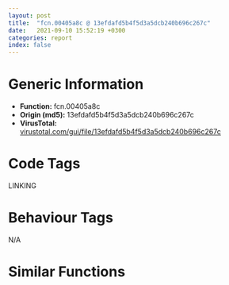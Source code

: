 ```yaml
---
layout: post
title:  "fcn.00405a8c @ 13efdafd5b4f5d3a5dcb240b696c267c"
date:   2021-09-10 15:52:19 +0300
categories: report
index: false
---
```


# Generic Information
- **Function:** fcn.00405a8c
- **Origin (md5):** 13efdafd5b4f5d3a5dcb240b696c267c
- **VirusTotal:** [virustotal.com/gui/file/13efdafd5b4f5d3a5dcb240b696c267c][virustotal_ref]

# Code Tags
<span class="tag" id="LINKING">LINKING</span>


# Behaviour Tags
<span class="bhv-tag" id="na">N/A</span>

# Similar Functions
<script type="text/javascript" src="https://www.gstatic.com/charts/loader.js"></script>
<script type="text/javascript">

    google.charts.load('current', {'packages':['corechart']});
    google.charts.setOnLoadCallback(drawChart);

    function drawChart() {
    var data = new google.visualization.DataTable();
        data.addColumn('number', 'X');
        data.addColumn('number', 'Y');
        data.addColumn({type: 'string', role: 'tooltip', 'p': {'html': true}});
        data.addColumn({'type': 'string', 'role': 'style'});
        
        data.addRows([
    [217.19442749023438, 36.37163162231445, '<b><a href="/report/fcn.00405a8c@13efdafd5b4f5d3a5dcb240b696c267c">fcn.00405a8c</a><br>@13efdafd5b4f5d3a5dcb240b696c267c</b><br>', 'point { fill-color: #e0440e; }'],
[93.2224349975586, -28.781532287597656, '<b><a href="/report/fcn.00405ab9@6c8b5339bada4cbd03f0f446da640707">fcn.00405ab9</a><br>@6c8b5339bada4cbd03f0f446da640707</b><br>', 'null'],
[-134.3507080078125, 29.067052841186523, '<b><a href="/report/fcn.004036af@983fe9598b69120a048e4bbfe8d8764c">fcn.004036af</a><br>@983fe9598b69120a048e4bbfe8d8764c</b><br>', 'null'],
[-195.02182006835938, -85.87698364257812, '<b><a href="/report/fcn.004036af@cce7ba37a5ac487b09e8c8d292223615">fcn.004036af</a><br>@cce7ba37a5ac487b09e8c8d292223615</b><br>', 'null'],
[-206.41281127929688, 130.6236114501953, '<b><a href="/report/fcn.004036af@024d69b3dfb503973cce5c1700f282aa">fcn.004036af</a><br>@024d69b3dfb503973cce5c1700f282aa</b><br>', 'null'],
[247.77706909179688, -89.34043884277344, '<b><a href="/report/fcn.00405958@5bfd33ece1aeef8bda2c7fc886262ed9">fcn.00405958</a><br>@5bfd33ece1aeef8bda2c7fc886262ed9</b><br>', 'null'],
[-279.107177734375, 6.462717056274414, '<b><a href="/report/fcn.00403526@88c77a55c813a535f04a021f665ec5b4">fcn.00403526</a><br>@88c77a55c813a535f04a021f665ec5b4</b><br>', 'null'],
[349.4980163574219, 17.371957778930664, '<b><a href="/report/fcn.00405958@999ae3491971c32d67bd4c32561ea381">fcn.00405958</a><br>@999ae3491971c32d67bd4c32561ea381</b><br>', 'null'],
[-357.3421325683594, 122.98432159423828, '<b><a href="/report/fcn.0040360f@0c82eefbb8a4714538e49f74fe0058a6">fcn.0040360f</a><br>@0c82eefbb8a4714538e49f74fe0058a6</b><br>', 'null'],
[144.5125732421875, 141.47671508789062, '<b><a href="/report/fcn.0040592c@fc08a944a357dc216338592f13f65b60">fcn.0040592c</a><br>@fc08a944a357dc216338592f13f65b60</b><br>', 'null'],
[290.7549133300781, 149.3818817138672, '<b><a href="/report/fcn.0040592c@59b1876779e3211327c1a96e7e2c12c4">fcn.0040592c</a><br>@59b1876779e3211327c1a96e7e2c12c4</b><br>', 'null'],

        ]);

    var options = {
        title: 'Similarity Plot',
        legend: 'none',
        colors: ['#dedbd9', '#e6693e', '#ec8f6e', '#f3b49f', '#f6c7b6'],
        tooltip: {isHtml: true, trigger: 'both'},
        explorer: {
        actions: ["dragToZoom", "rightClickToReset"],
        },
        chartArea: {
        width: '80%',
        height: '80%'
        },
        width: '100%',
        height: '100%'
    };

    var chart = new google.visualization.ScatterChart(document.getElementById('chart_div'));

    chart.draw(data, options);
    }
    
</script>


<div id="chart_div" style="width: 100%px; height: 100%;"></div>

# Disassembled Code
{% highlight nasm %}

sub esp, 0x18
push ebx
push ebp
push esi
mov esi, dword[0x472ddc]
push edi
push 6
call fcn.0040645d
xor ebx, ebx
cmp eax, ebx
je 0x405ab8
call eax
movzx eax, ax
push eax
push 0x4d30c0
call fcn.004060b2
jmp 0x405b13
push 0x30
pop eax
push 0x78
mov word[0x4d30c0], ax
pop eax
push ebx
mov edi, 0x447250
push edi
push ebx
mov word[0x4d30c2], ax
push str.Control_PanelDesktopResourceLocale
xor eax, eax
push 0x80000001
mov word[0x4d30c4], ax
call fcn.00406034
cmp word[0x447250], bx
jne 0x405b08
push ebx
push edi
push 0x4094d4
push str..DEFAULTControl_PanelInternational
push 0x80000003
call fcn.00406034
push edi
push 0x4d30c0
call sub.KERNEL32.dll_lstrcatW
call fcn.00403ff5
mov eax, dword[0x472e28]
and eax, 0x20
mov ebp, 0x4c70a8
push ebp
mov dword[0x472e80], eax
mov dword[0x472e9c], 0x10000
call fcn.004068df
test eax, eax
jne 0x405bd0
mov ecx, dword[esi+0x48]
cmp ecx, ebx
je 0x405bd0
mov eax, dword[0x472df8]
mov edx, dword[esi+0x4c]
push ebx
mov edi, 0x462540
push edi
lea edx, [eax+edx*2]
push edx
lea eax, [eax+ecx*2]
push eax
push dword[esi+0x44]
call fcn.00406034
mov ax, word[0x462540]
cmp ax, bx
je 0x405bd0
cmp ax, 0x22
jne 0x405b8f
push 0x22
mov edi, 0x462542
push edi
call fcn.00405e66
xor ecx, ecx
mov word[eax], cx
push edi
call sub.KERNEL32.dll_lstrlenW
lea eax, [edi+eax*2-8]
cmp eax, edi
jbe 0x405bc3
push str..exe
push eax
call dword[sym.imp.KERNEL32.dll_lstrcmpiW]
test eax, eax
jne 0x405bc3
push edi
call dword[sym.imp.KERNEL32.dll_GetFileAttributesW]
cmp eax, 0xffffffff
je 0x405bbd
test al, 0x10
jne 0x405bc3
push edi
call fcn.004068b2
push edi
call fcn.00406883
push eax
push ebp
call fcn.0040616a
push ebp
call fcn.004068df
test eax, eax
jne 0x405be6
push dword[esi+0x118]
push ebp
call fcn.00406966
test byte[0x472e28], 0x10
je 0x405c06
cmp dword[0x472e24], ebx
jne 0x405c06
call fcn.00403fd4
mov dword[0x461530], 1
push 0x8040
push ebx
push ebx
push 1
push 0x67
push dword[0x472dd8]
call dword[sym.imp.USER32.dll_LoadImageW]
mov dword[0x46ad90], eax
cmp dword[esi+0x50], 0xffffffff
mov edi, 0x46ad60
je 0x405cc6
mov ecx, dword[0x409430]
mov dword[esp+0x10], ecx
mov ecx, dword[0x409434]
mov dword[esp+0x14], ecx
mov ecx, dword[0x472dd8]
mov dword[0x46ad74], eax
lea eax, [esp+0x10]
push edi
mov dword[0x46ad64], 0x401000
mov dword[0x46ad70], ecx
mov dword[0x46ad84], eax
call dword[sym.imp.USER32.dll_RegisterClassW]
test ax, ax
je 0x405d95
push ebx
lea eax, [esp+0x1c]
push eax
push ebx
push 0x30
call dword[sym.imp.USER32.dll_SystemParametersInfoW]
mov eax, dword[esp+0x24]
sub eax, dword[esp+0x1c]
push ebx
push dword[0x472dd8]
push ebx
push ebx
push eax
mov eax, dword[esp+0x34]
sub eax, dword[esp+0x2c]
push eax
push dword[esp+0x34]
lea eax, [esp+0x2c]
push dword[esp+0x34]
push 0x80000000
push ebx
push eax
push 0x80
call dword[sym.imp.USER32.dll_CreateWindowExW]
mov dword[0x437228], eax
push ebx
call fcn.0040141d
test eax, eax
je 0x405cd8
push 2
pop eax
jmp 0x405d97
call fcn.00403ff5
cmp dword[0x472ea0], ebx
jne 0x405d6c
push 5
push dword[0x437228]
call dword[sym.imp.USER32.dll_ShowWindow]
mov esi, dword[sym.imp.KERNEL32.dll_LoadLibraryW]
push str.RichEd20
call esi
test eax, eax
jne 0x405d0f
push str.RichEd32
call esi
mov esi, dword[sym.imp.USER32.dll_GetClassInfoW]
push edi
mov ebp, str.RichEdit20A
push ebp
push ebx
call esi
test eax, eax
jne 0x405d39
push edi
push str.RichEdit
push ebx
call esi
push edi
mov dword[0x46ad84], ebp
call dword[sym.imp.USER32.dll_RegisterClassW]
mov eax, dword[0x46ad9c]
push ebx
push 0x4055d9
add eax, 0x69
movzx eax, ax
push ebx
push eax
push dword[0x472dd8]
call dword[sym.imp.USER32.dll_DialogBoxParamW]
push 5
mov esi, eax
call fcn.0040141d
push 1
call fcn.00403dc8
mov eax, esi
jmp 0x405d97
push ebx
call fcn.004051a7
test eax, eax
je 0x405d8e
cmp dword[0x46ad94], ebx
jne 0x405cd0
push 2
call fcn.0040141d
jmp 0x405cd0
push 1
call fcn.0040141d
xor eax, eax
pop edi
pop esi
pop ebp
pop ebx
add esp, 0x18
ret

{% endhighlight %}

[virustotal_ref]: https://www.virustotal.com/gui/file/13efdafd5b4f5d3a5dcb240b696c267c